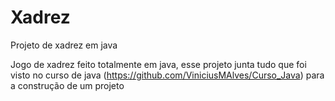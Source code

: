 # Xadrez
Projeto de xadrez em java

Jogo de xadrez feito totalmente em java, esse projeto junta tudo que foi visto no curso de java (https://github.com/ViniciusMAlves/Curso_Java) para a construção de um projeto 
